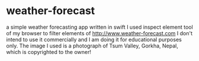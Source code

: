 # weather-forecast
a simple weather forecasting app written in swift
I used inspect element tool of my browser to filter <span> elements of http://www.weather-forecast.com
I don't intend to use it commercially and I am doing it for educational purposes only.
The image I used is a photograph of Tsum Valley, Gorkha, Nepal, which is copyrighted to the owner!
